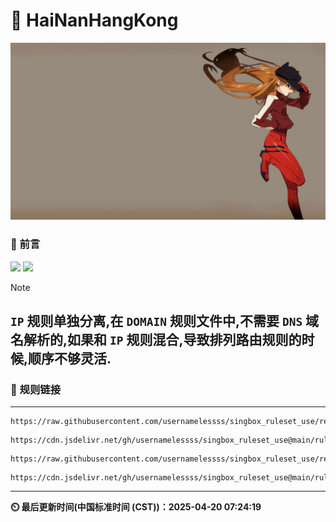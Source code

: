 
# 🧸 HaiNanHangKong
![](https://raw.githubusercontent.com/usernamelessss/picture-bed/main/images/202504042256831.jpg)
### 📣 前言
![](https://shields.io/badge/-移除重复规则-ff69b4) ![](https://shields.io/badge/-IP&nbsp;规则单独存放不与&nbsp;DOMAIN&nbsp;等混合-green)
> [!NOTE]
**`IP` 规则单独分离,在 `DOMAIN` 规则文件中,不需要 `DNS` 域名解析的,如果和 `IP` 规则混合,导致排列路由规则的时候,顺序不够灵活.**
---

###  🔗 规则链接
---

```url
https://raw.githubusercontent.com/usernamelessss/singbox_ruleset_use/refs/heads/main/rule/HaiNanHangKong/HaiNanHangKong_No_IP.json
```

```url
https://cdn.jsdelivr.net/gh/usernamelessss/singbox_ruleset_use@main/rule/HaiNanHangKong/HaiNanHangKong_No_IP.json
```

```url
https://raw.githubusercontent.com/usernamelessss/singbox_ruleset_use/refs/heads/main/rule/HaiNanHangKong/HaiNanHangKong_No_IP.srs
```

```url
https://cdn.jsdelivr.net/gh/usernamelessss/singbox_ruleset_use@main/rule/HaiNanHangKong/HaiNanHangKong_No_IP.srs
```

---
**⏲️ 最后更新时间(中国标准时间 (CST))：2025-04-20 07:24:19**